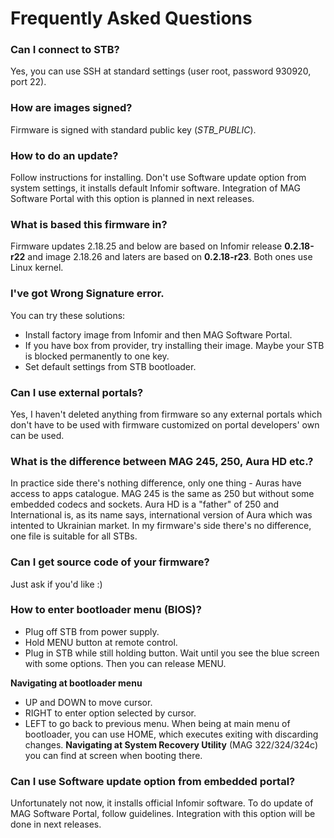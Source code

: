 # Frequently Asked Questions

### Can I connect to STB?
Yes, you can use SSH at standard settings (user root, password 930920, port 22).

### How are images signed?
Firmware is signed with standard public key (*STB_PUBLIC*).

### How to do an update?
Follow instructions for installing. Don't use Software update option from system settings, it installs default Infomir software. Integration of MAG Software Portal with this option is planned in next releases.

### What is based this firmware in?
Firmware updates 2.18.25 and below are based on Infomir release **0.2.18-r22** and image 2.18.26 and laters are based on **0.2.18-r23**. Both ones use Linux kernel.

### I've got Wrong Signature error.
You can try these solutions:
* Install factory image from Infomir and then MAG Software Portal.
* If you have box from provider, try installing their image. Maybe your STB is blocked permanently to one key.
* Set default settings from STB bootloader.

### Can I use external portals?
Yes, I haven't deleted anything from firmware so any external portals which don't have to be used with firmware customized on portal developers' own can be used.

### What is the difference between MAG 245, 250, Aura HD etc.?
In practice side there's nothing difference, only one thing - Auras have access to apps catalogue. MAG 245 is the same as 250 but without some embedded codecs and sockets. Aura HD is a "father" of 250 and International is, as its name says, international version of Aura which was intented to Ukrainian market. In my firmware's side there's no difference, one file is suitable for all STBs.

### Can I get source code of your firmware?
Just ask if you'd like :)

### How to enter bootloader menu (BIOS)?
* Plug off STB from power supply.
* Hold MENU button at remote control.
* Plug in STB while still holding button. Wait until you see the blue screen with some options. Then you can release MENU.

**Navigating at bootloader menu**
* UP and DOWN to move cursor.
* RIGHT to enter option selected by cursor.
* LEFT to go back to previous menu.
When being at main menu of bootloader, you can use HOME, which executes exiting with discarding changes.
**Navigating at System Recovery Utility** (MAG 322/324/324c) you can find at screen when booting there.

### Can I use **Software update** option from embedded portal?
Unfortunately not now, it installs official Infomir software. To do update of MAG Software Portal, follow guidelines. Integration with this option will be done in next releases.
